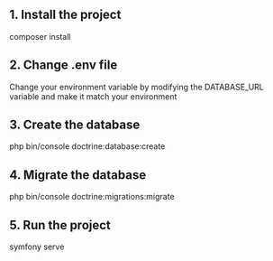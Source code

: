 ## 1. Install the project

composer install

## 2. Change .env file

Change your environment variable by modifying the DATABASE_URL variable and make it match your environment

## 3. Create the database

php bin/console doctrine:database:create

## 4. Migrate the database

php bin/console doctrine:migrations:migrate

## 5. Run the project

symfony serve

